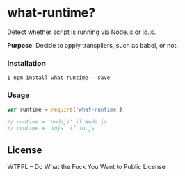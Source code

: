# what-runtime?

Detect whether script is running via Node.js or io.js.

**Purpose**: Decide to apply transpilers, such as babel, or not.

### Installation

```
$ npm install what-runtime --save
```

### Usage

```javascript
var runtime = require('what-runtime');

// runtime = 'nodejs' if Node.js
// runtime = 'iojs' if io.js
```

## License

WTFPL – Do What the Fuck You Want to Public License
